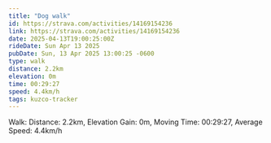 ```yaml
---
title: "Dog walk"
id: https://strava.com/activities/14169154236
link: https://strava.com/activities/14169154236
date: 2025-04-13T19:00:25:00Z
rideDate: Sun Apr 13 2025
pubDate: Sun, 13 Apr 2025 13:00:25 -0600
type: walk
distance: 2.2km
elevation: 0m
time: 00:29:27
speed: 4.4km/h
tags: kuzco-tracker
---
```

Walk: Distance: 2.2km, Elevation Gain: 0m, Moving Time: 00:29:27, Average Speed: 4.4km/h